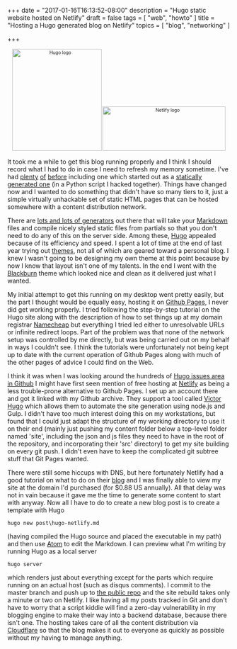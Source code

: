 +++
date = "2017-01-16T16:13:52-08:00"
description = "Hugo static website hosted on Netlify"
draft = false
tags = [
  "web",
  "howto"
]
title = "Hosting a Hugo generated blog on Netlify"
topics = [
  "blog",
  "networking"
]

+++

<div align="center" style="font-size:x-small"><img src="/hugo.png" width=202 height=230 alt="Hugo logo" />
<img src="/netlify.svg" width=278 height=100 alt="Netlify logo" /></div>

It took me a while to get this blog running properly and I think I should
record what I had to do in case I need to refresh my memory sometime. I've had
[plenty](http://t2o.blogspot.com) [of](http://poorpoorthing.posterous.com)
[before](http://upperrh.wordpress.com) including one which started out
as a
[statically generated one](http://frabjoustimes.magahiz.com) (in a Python script
I hacked together). Things have changed now and I wanted to do something that
didn't have so many tiers to it, just a simple virtually unhackable set of
static HTML pages that can be hosted somewhere with a content distribution
network.

There are [lots and lots of generators](https://staticsitegenerators.net/) out
there that will take your
[Markdown](https://help.github.com/articles/basic-writing-and-formatting-syntax/)
files and compile nicely styled static files from partials so that you don't
need to do any of this on the server side. Among these, [Hugo](http://gohugo.io/)
appealed because of its efficiency and speed. I spent a lot of time at the end
of last year trying out [themes](http://themes.gohugo.io/), not all of which
are geared toward a personal blog. I knew I wasn't going to be designing my own
theme at this point because by now I know that layout isn't one of my talents.
In the end I went with the [Blackburn](https://github.com/yoshiharuyamashita/blackburn)
theme which looked nice and clean as it delivered just what I wanted.

My initial attempt to get this running on my desktop went pretty easily, but
the part I thought would be equally easy, hosting it on
[Github Pages](https://pages.github.com/), I never did get working properly. I
tried following the step-by-step tutorial on the Hugo site along with the
description of how to set things up at my domain registrar
[Namecheap](https://www.namecheap.com/) but everything I tried led either to
unresolvable URLs or infinite redirect loops. Part of the problem was that none
of the network setup was controlled by me directly, but was being carried out
on my behalf in ways I couldn't see. I think the tutorials were unfortunately
not being kept up to date with the current operation of Github Pages along with
much of the other pages of advice I could find on the Web.

I think it was when I was looking around the hundreds of
[Hugo issues area in Github](https://github.com/spf13/hugo/issues) I might have
first seen mention of free hosting at [Netlify](https://www.netlify.com/) as
being a less trouble-prone alternative to Github Pages. I set up an account
there and got it linked with my Github archive. They support a tool called
[Victor Hugo](https://github.com/netlify/victor-hugo) which allows them to
automate the site generation using node.js and Gulp. I didn't have too much
interest doing this on my workstations, but found that I could just adapt the
structure of my working directory to use it on their end (mainly just pushing my
content folder below a top-level folder named 'site', including the json and
js files they need to have in the root of the repository, and incorporating their
'src' directory) to get my site building on every git push. I didn't even have
to keep the complicated git subtree stuff that Git Pages wanted.

There were still some hiccups with DNS, but here fortunately Netlify had a
good tutorial on what to do on their
[blog](https://www.netlify.com/blog/2016/03/14/setting-up-your-custom-domain/#namecheap)
and I was finally able to view my site at the domain I'd purchased (for $0.88 US
annually). All that delay was not in vain because it gave me the time to generate
some content to start with anyway. Now all I have to do to create a new blog
post is to create a template with Hugo

```
hugo new post\hugo-netlify.md
```

(having compiled the Hugo source and placed the executable in my path) and then
use [Atom](https://atom.io/) to edit the Markdown. I can preview what I'm
writing by running Hugo as a local server

```
hugo server
```

which renders just about everything except for the parts which require running
on an actual host (such as disqus comments). I commit to the master branch
and push up to [the public repo](https://github.com/4thAce/zeroblog) and
the site rebuild takes only a minute or two on Netlify. I like having all my
posts tracked in Git and don't have to worry that a script kiddie will find
a zero-day vulnerability in my blogging engine to make their way into a
backend database, because there isn't one. The hosting takes care of all the
content distribution via [Cloudflare](https://www.cloudflare.com/)
so that the blog makes it out to everyone as quickly as  possible without my
having to manage anything.
